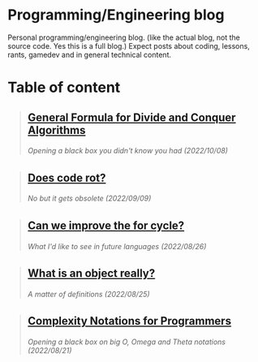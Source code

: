 # Programming/Engineering blog
Personal programming/engineering blog. (like the actual blog, not the source code. Yes this is a full blog.)
Expect posts about coding, lessons, rants, gamedev and in general technical content.

# Table of content

> ## [General Formula for Divide and Conquer Algorithms](/posts/general_divide_and_conquer.md)
> ###### Opening a black box you didn't know you had (2022/10/08)


> ## [Does code rot?](/posts/does_code_rot.md)
> ###### No but it gets obsolete (2022/09/09)


> ## [Can we improve the for cycle?](/posts/best_for_cycle.md)
> ###### What I'd like to see in future languages (2022/08/26)


>  ## [What is an object really?](/posts/what_is_an_object.md)
>  ###### A matter of definitions (2022/08/25)


>  ## [Complexity Notations for Programmers](/posts/big_o_omega_theta_notation.md)
>  ###### Opening a black box on big O, Omega and Theta notations (2022/08/21)
